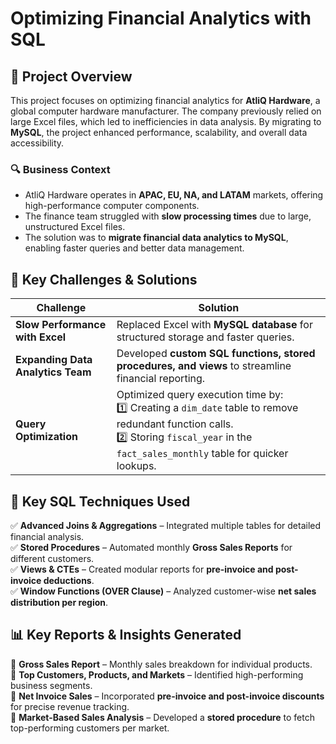 # Optimizing Financial Analytics with SQL

## 📌 Project Overview
This project focuses on optimizing financial analytics for **AtliQ Hardware**, a global computer hardware manufacturer. The company previously relied on large Excel files, which led to inefficiencies in data analysis. By migrating to **MySQL**, the project enhanced performance, scalability, and overall data accessibility.

### 🔍 Business Context
- AtliQ Hardware operates in **APAC, EU, NA, and LATAM** markets, offering high-performance computer components.
- The finance team struggled with **slow processing times** due to large, unstructured Excel files.
- The solution was to **migrate financial data analytics to MySQL**, enabling faster queries and better data management.

## 🚀 Key Challenges & Solutions
| Challenge | Solution |
|-----------|----------|
| **Slow Performance with Excel** | Replaced Excel with **MySQL database** for structured storage and faster queries. |
| **Expanding Data Analytics Team** | Developed **custom SQL functions, stored procedures, and views** to streamline financial reporting. |
| **Query Optimization** | Optimized query execution time by: <br> 1️⃣ Creating a `dim_date` table to remove redundant function calls. <br> 2️⃣ Storing `fiscal_year` in the `fact_sales_monthly` table for quicker lookups. |

## 🔢 Key SQL Techniques Used
✅ **Advanced Joins & Aggregations** – Integrated multiple tables for detailed financial analysis.  
✅ **Stored Procedures** – Automated monthly **Gross Sales Reports** for different customers.  
✅ **Views & CTEs** – Created modular reports for **pre-invoice and post-invoice deductions**.  
✅ **Window Functions (OVER Clause)** – Analyzed customer-wise **net sales distribution per region**.

## 📊 Key Reports & Insights Generated
📌 **Gross Sales Report** – Monthly sales breakdown for individual products.  
📌 **Top Customers, Products, and Markets** – Identified high-performing business segments.  
📌 **Net Invoice Sales** – Incorporated **pre-invoice and post-invoice discounts** for precise revenue tracking.  
📌 **Market-Based Sales Analysis** – Developed a **stored procedure** to fetch top-performing customers per market.


